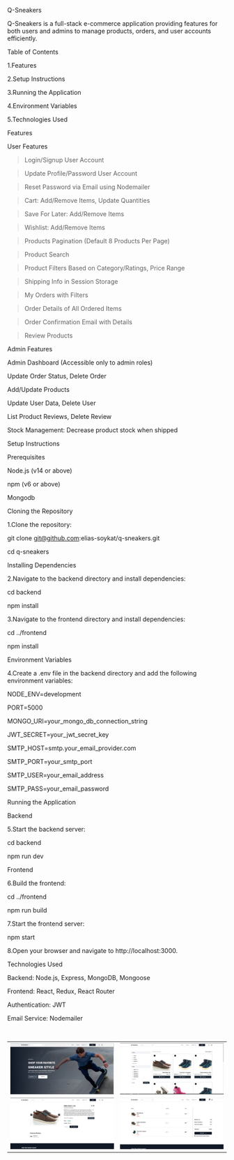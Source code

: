 Q-Sneakers

Q-Sneakers is a full-stack e-commerce application providing features for both users and admins to manage products, orders, and user accounts efficiently.

Table of Contents

1.Features

2.Setup Instructions

3.Running the Application

4.Environment Variables

5.Technologies Used

Features

User Features

>Login/Signup User Account

>Update Profile/Password User Account

>Reset Password via Email using Nodemailer

>Cart: Add/Remove Items, Update Quantities

>Save For Later: Add/Remove Items

>Wishlist: Add/Remove Items

>Products Pagination (Default 8 Products Per Page)

>Product Search

>Product Filters Based on Category/Ratings, Price Range

>Shipping Info in Session Storage

>My Orders with Filters

>Order Details of All Ordered Items

>Order Confirmation Email with Details

>Review Products


Admin Features

Admin Dashboard (Accessible only to admin roles)

Update Order Status, Delete Order

Add/Update Products

Update User Data, Delete User

List Product Reviews, Delete Review

Stock Management: Decrease product stock when shipped

Setup Instructions

Prerequisites

Node.js (v14 or above)

npm (v6 or above)

Mongodb


Cloning the Repository

1.Clone the repository:


git clone git@github.com:elias-soykat/q-sneakers.git

cd q-sneakers

Installing Dependencies


2.Navigate to the backend directory and install dependencies:

cd backend

npm install

3.Navigate to the frontend directory and install dependencies:

cd ../frontend

npm install

Environment Variables

4.Create a .env file in the backend directory and add the following environment variables:


NODE_ENV=development

PORT=5000

MONGO_URI=your_mongo_db_connection_string

JWT_SECRET=your_jwt_secret_key

SMTP_HOST=smtp.your_email_provider.com

SMTP_PORT=your_smtp_port

SMTP_USER=your_email_address

SMTP_PASS=your_email_password

Running the Application


Backend

5.Start the backend server:

cd backend

npm run dev

Frontend

6.Build the frontend:

cd ../frontend

npm run build


7.Start the frontend server:

npm start

8.Open your browser and navigate to http://localhost:3000.

Technologies Used


Backend: Node.js, Express, MongoDB, Mongoose

Frontend: React, Redux, React Router

Authentication: JWT

Email Service: Nodemailer

</br>

<table>
  <tr>
    <td><img src="https://raw.githubusercontent.com/elias-soykat/q-commerce/master/data/homepage.png" alt="mockup" /></td>
    <td><img src="https://raw.githubusercontent.com/elias-soykat/q-commerce/master/data/products.png" alt="mockups" /></td>
  </tr>
  <tr>
    <td><img src="https://raw.githubusercontent.com/elias-soykat/q-commerce/master/data/product.png" alt="mockup" /></td>
    <td><img src="https://raw.githubusercontent.com/elias-soykat/q-commerce/master/data/cart.png" alt="mockups" /></td>
  </tr>
</table>

</br>


